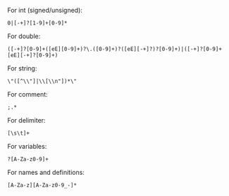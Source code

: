 For int (signed/unsigned):
```
0|[-+]?[1-9]+[0-9]*
```

For double:
```
([-+]?[0-9]+([eE][0-9]+)?\.([0-9]+)?([eE][-+]?)?[0-9]+)|([-+]?[0-9]+[eE][-+]?[0-9]+)
```

For string:
```
\"([^\\"]|\\[\\n"])*\"
```

For comment:
```
;.*
```
For delimiter:
```
[\s\t]+
```

For variables:
```
?[A-Za-z0-9]+
```

For names and definitions:
```
[A-Za-z][A-Za-z0-9_-]*
```
